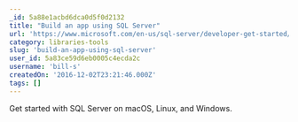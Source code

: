 ```yaml
---
_id: 5a88e1acbd6dca0d5f0d2132
title: "Build an app using SQL Server"
url: 'https://www.microsoft.com/en-us/sql-server/developer-get-started/'
category: libraries-tools
slug: 'build-an-app-using-sql-server'
user_id: 5a83ce59d6eb0005c4ecda2c
username: 'bill-s'
createdOn: '2016-12-02T23:21:46.000Z'
tags: []
---
```


Get started with SQL Server on macOS, Linux, and Windows.
